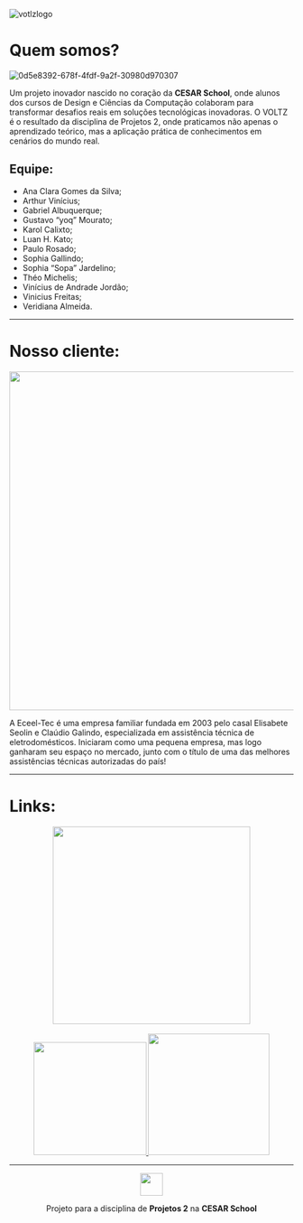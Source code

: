 ![votlzlogo](https://github.com/Voltz-Corp/.github/assets/117609505/d4d5c73e-1fc0-4169-8d2c-30d4cf157926)
<br>
# Quem somos?
![0d5e8392-678f-4fdf-9a2f-30980d970307](https://github.com/Voltz-Corp/.github/assets/117609505/2a0900d8-27de-4dc8-849f-1e21f58ae4ab)

Um projeto inovador nascido no coração da <b>CESAR School</b>, onde alunos dos cursos de Design e Ciências da Computação colaboram para transformar desafios reais em soluções tecnológicas inovadoras. O VOLTZ é o resultado da disciplina de Projetos 2, onde praticamos não apenas o aprendizado teórico, mas a aplicação prática de conhecimentos em cenários do mundo real.

## Equipe:
- Ana Clara Gomes da Silva;
- Arthur Vinícius;
- Gabriel Albuquerque;
- Gustavo “yoq” Mourato;
- Karol Calixto;
- Luan H. Kato;
- Paulo Rosado;
- Sophia Gallindo;
- Sophia “Sopa” Jardelino;
- Théo Michelis;
- Vinícius de Andrade Jordão;
- Vinicius Freitas;
- Veridiana Almeida.



---

# Nosso cliente:
<p align=center><img src="https://github.com/Voltz-Corp/.github/assets/117609505/34c6398e-68e8-4b6f-9851-9e601fd4feef" width=600px></p>

A Eceel-Tec é uma empresa familiar fundada em 2003 pelo casal Elisabete Seolin e Claúdio Galindo, especializada em assistência técnica de eletrodomésticos.  Iniciaram como uma pequena empresa, mas logo ganharam seu espaço no mercado, junto com o título de uma das melhores assistências técnicas autorizadas do país!

---

# Links:
<p align=center>
  <a href="https://github.com/Voltz-Corp/Eceeltec-G4">
    <img src="https://github-readme-stats.vercel.app/api/pin/?username=Voltz-Corp&repo=Eceeltec-G4&show_owner=true&theme=dark" width=350px/>
  </a>
  <br>
  <br>
  <a href="https://sites.google.com/cesar.school/grupovoltz/">
    <img src="https://img.shields.io/badge/google site-FDDD14?style=for-the-badge&logo=google&logoColor=white" width=200px/>
  </a>
  <a href="https://drive.google.com/drive/u/2/folders/1L5vAjbpaagole_7fz2r2X-6C_B1DV229">
    <img src="https://img.shields.io/badge/google drive-FDDD14?style=for-the-badge&logo=google-drive&logoColor=white" width=215px/>
  </a>
</p>

---

<p align="center"><img src="https://github.com/Taverna-Hub/ForgeSheets/assets/117609505/9287638f-8716-4e62-9989-a40882fbfed6" width="40px"></p>
<p align="center">Projeto para a disciplina de <strong>Projetos 2</strong> na <strong>CESAR School‎‎</strong></p>
